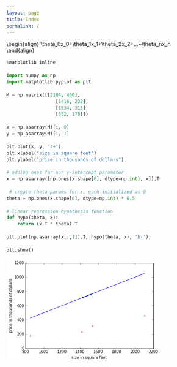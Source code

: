 ```yaml
---
layout: page
title: Index
permalink: /
---
```

\begin{align}
\theta_0x_0+\theta_1x_1+\theta_2x_2+...+\theta_nx_n
\end{align}


```python
%matplotlib inline

import numpy as np
import matplotlib.pyplot as plt
 
M = np.matrix([[2104, 460],
                  [1416, 232],
                  [1534, 315],
                  [852, 178]])
 
x = np.asarray(M)[:, 0]
y = np.asarray(M)[:, 1]
 
plt.plot(x, y, 'r+')
plt.xlabel("size in square feet")
plt.ylabel("price in thousands of dollars")
 
# adding ones for our y-intercept parameter
x = np.asarray([np.ones(x.shape[0], dtype=np.int), x]).T
 
 # create theta params for x, each initialized as 0
theta = np.ones(x.shape[0], dtype=np.int) * 0.5
 
# linear regression hypothesis function
def hypo(theta, x):
    return (x.T * theta).T
 
plt.plot(np.asarray(x[:,1]).T, hypo(theta, x), 'b-');
 
plt.show()
```


![png](index_files/index_2_0.png)



```python

```
